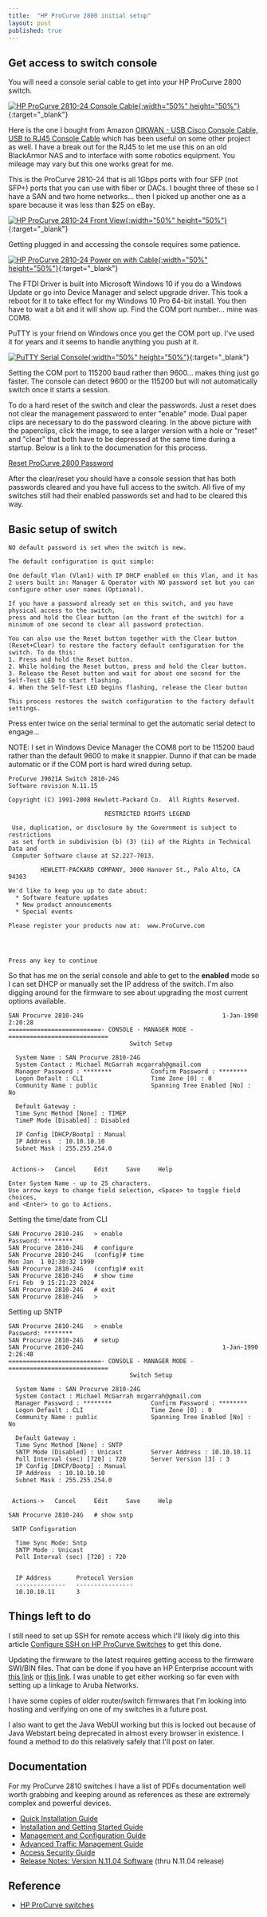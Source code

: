 ```yaml
---
title:  "HP ProCurve 2800 initial setup"
layout: post
published: true
---
```


## Get access to switch console

You will need a console serial cable to get into your HP ProCurve 2800 switch.

[![HP ProCurve 2810-24 Console Cable](/assets/images/ProCurve-2810-24G-console-cable.jpg){:width="50%" height="50%"}](/assets/images/ProCurve-2810-24G-console-cable.jpg){:target="_blank"}

Here is the one I bought from Amazon [OIKWAN - USB Cisco Console Cable, USB to RJ45 Console Cable](https://www.amazon.com/dp/B07RFLKJ54?&_encoding=UTF8&tag=mcgarrah-20&linkCode=ur2&linkId=f6db60a50d79fb1d22c8e3190d1e4d80&camp=1789&creative=9325) which has been useful on some other project as well. I have a break out for the RJ45 to let me use this on an old BlackArmor NAS and to interface with some robotics equipment. You mileage may vary but this one works great for me.

This is the ProCurve 2810-24 that is all 1Gbps ports with four SFP (not SFP+) ports that you can use with fiber or DACs. I bought three of these so I have a SAN and two home networks... then I picked up another one as a spare because it was less than $25 on eBay.

[![HP ProCurve 2810-24 Front View](/assets/images/ProCurve-2810-24G-front-view.jpg){:width="50%" height="50%"}](/assets/images/ProCurve-2810-24G-front-view.jpg){:target="_blank"}

Getting plugged in and accessing the console requires some patience.

[![HP ProCurve 2810-24 Power on with Cable](/assets/images/ProCurve-2810-24G-power-on-console.jpg){:width="50%" height="50%"}](/assets/images/ProCurve-2810-24G-power-on-console.jpg){:target="_blank"}

The FTDI Driver is built into Microsoft Windows 10 if you do a Windows Update or go into Device Manager and select upgrade driver. This took a reboot for it to take effect for my Windows 10 Pro 64-bit install. You then have to wait a bit and it will show up.  Find the COM port number... mine was COM8.

PuTTY is your friend on Windows once you get the COM port up. I've used it for years and it seems to handle anything you push at it.

[![PuTTY Serial Console](/assets/images/ProCurve-PuTTY-Serial-Console.png){:width="50%" height="50%"}](/assets/images/ProCurve-PuTTY-Serial-Console.png){:target="_blank"}

Setting the COM port to 115200 baud rather than 9600... makes thing just go faster. The console can detect 9600 or the 115200 but will not automatically switch once it starts a session.

To do a hard reset of the switch and clear the passwords. Just a reset does not clear the management password to enter "enable" mode.  Dual paper clips are necessary to do the password clearing. In the above picture with the paperclips, click the image, to see a larger version with a hole or "reset" and "clear" that both have to be depressed at the same time during a startup. Below is a link to the documenation for this process.

[Reset ProCurve 2800 Password](https://community.hpe.com/t5/aruba-provision-based/default-password-hp-procurve-switch-2824/m-p/4237025/highlight/true#M7628)

After the clear/reset you should have a console session that has both passwords cleared and you have full access to the switch. All five of my switches still had their enabled passwords set and had to be cleared this way.

## Basic setup of switch
```
NO default password is set when the switch is new.

The default configuration is quit simple:

One default Vlan (Vlan1) with IP DHCP enabled on this Vlan, and it has 2 users built in: Manager & Operator with NO password set but you can configure other user names (Optional).

If you have a password already set on this switch, and you have physical access to the switch,
press and hold the Clear button (on the front of the switch) for a minimum of one second to clear all password protection.

You can also use the Reset button together with the Clear button (Reset+Clear) to restore the factory default configuration for the switch. To do this:
1. Press and hold the Reset button.
2. While holding the Reset button, press and hold the Clear button.
3. Release the Reset button and wait for about one second for the Self-Test LED to start flashing.
4. When the Self-Test LED begins flashing, release the Clear button

This process restores the switch configuration to the factory default settings.
```

Press enter twice on the serial terminal to get the automatic serial detect to engage...

NOTE: I set in Windows Device Manager the COM8 port to be 115200 baud rather than the default 9600 to make it snappier.  Dunno if that can be made automatic or if the COM port is hard wired during setup.

```
ProCurve J9021A Switch 2810-24G
Software revision N.11.15

Copyright (C) 1991-2008 Hewlett-Packard Co.  All Rights Reserved.

                           RESTRICTED RIGHTS LEGEND

 Use, duplication, or disclosure by the Government is subject to restrictions
 as set forth in subdivision (b) (3) (ii) of the Rights in Technical Data and
 Computer Software clause at 52.227-7013.

         HEWLETT-PACKARD COMPANY, 3000 Hanover St., Palo Alto, CA 94303

We'd like to keep you up to date about:
  * Software feature updates
  * New product announcements
  * Special events

Please register your products now at:  www.ProCurve.com




Press any key to continue
```

So that has me on the serial console and able to get to the __enabled__ mode so I can set DHCP or manually set the IP address of the switch. I'm also digging around for the firmware to see about upgrading the most current options available.

```
SAN Procurve 2810-24G                                       1-Jan-1990   2:20:28
==========================- CONSOLE - MANAGER MODE -============================
                                  Switch Setup

  System Name : SAN Procurve 2810-24G
  System Contact : Michael McGarrah mcgarrah@gmail.com
  Manager Password : ********           Confirm Password : ********
  Logon Default : CLI                   Time Zone [0] : 0
  Community Name : public               Spanning Tree Enabled [No] : No

  Default Gateway :
  Time Sync Method [None] : TIMEP
  TimeP Mode [Disabled] : Disabled

  IP Config [DHCP/Bootp] : Manual
  IP Address  : 10.10.10.10
  Subnet Mask : 255.255.254.0


 Actions->   Cancel     Edit     Save     Help

Enter System Name - up to 25 characters.
Use arrow keys to change field selection, <Space> to toggle field choices,
and <Enter> to go to Actions.
```

Setting the time/date from CLI
```
SAN Procurve 2810-24G   > enable
Password: ********
SAN Procurve 2810-24G   # configure
SAN Procurve 2810-24G   (config)# time
Mon Jan  1 02:30:32 1990
SAN Procurve 2810-24G   (config)# exit
SAN Procurve 2810-24G   # show time
Fri Feb  9 15:21:23 2024
SAN Procurve 2810-24G   # exit
SAN Procurve 2810-24G   >
```

Setting up SNTP

```
SAN Procurve 2810-24G   > enable
Password: ********
SAN Procurve 2810-24G   # setup
SAN Procurve 2810-24G                                       1-Jan-1990   2:26:48
==========================- CONSOLE - MANAGER MODE -============================
                                  Switch Setup

  System Name : SAN Procurve 2810-24G
  System Contact : Michael McGarrah mcgarrah@gmail.com
  Manager Password : ********           Confirm Password : ********
  Logon Default : CLI                   Time Zone [0] : 0
  Community Name : public               Spanning Tree Enabled [No] : No

  Default Gateway :
  Time Sync Method [None] : SNTP
  SNTP Mode [Disabled] : Unicast        Server Address : 10.10.10.11
  Poll Interval (sec) [720] : 720       Server Version [3] : 3
  IP Config [DHCP/Bootp] : Manual
  IP Address  : 10.10.10.10
  Subnet Mask : 255.255.254.0


 Actions->   Cancel     Edit     Save     Help

SAN Procurve 2810-24G   # show sntp

 SNTP Configuration

  Time Sync Mode: Sntp
  SNTP Mode : Unicast
  Poll Interval (sec) [720] : 720


  IP Address       Protocol Version
  --------------   ----------------
  10.10.10.11      3
```

## Things left to do

I still need to set up SSH for remote access which I'll likely dig into this article [Configure SSH on HP ProCurve Switches](https://community.spiceworks.com/how_to/2403-configure-ssh-on-hp-procurve-switches) to get this done.

Updating the firmware to the latest requires getting access to the firmware SWI/BIN files. That can be done if you have an HP Enterprise account with [this link](https://h10145.www1.hpe.com/downloads/SoftwareReleases.aspx?ProductNumber=J9021A) or [this link](https://asp.arubanetworks.com/downloads;search=J9021A). I was unable to get either working so far even with setting up a linkage to Aruba Networks.

I have some copies of older router/switch firmwares that I'm looking into hosting and verifying on one of my switches in a future post.

I also want to get the Java WebUI working but this is locked out because of Java Webstart being deprecated in almost every browser in existence. I found a method to do this relatively safely that I'll post on later.

## Documentation

For my ProCurve 2810 switches I have a list of PDFs documentation well worth grabbing and keeping around as references as these are extremely complex and powerful devices.
* [Quick Installation Guide](https://ftp.hp.com/pub/networking/software/2810-QIG-June2006-59913844.pdf)
* [Installation and Getting Started Guide](https://ftp.hp.com/pub/networking/software/2810-Install-May2006-59913843.pdf)
* [Management and Configuration Guide](https://ftp.hp.com/pub/networking/software/2810-MgmtCfg-July2007-59914732.pdf)
* [Advanced Traffic Management Guide](https://ftp.hp.com/pub/networking/software/2810-AdvTrafficMgmt-July2007-59914733.pdf)
* [Access Security Guide](https://ftp.hp.com/pub/networking/software/2810-Security-July2007-59914734.pdf)
* [Release Notes: Version N.11.04 Software](https://ftp.hp.com/pub/networking/software/2810-RelNotes-N1104-59916273.pdf) (thru N.11.04 release)

## Reference

* [HP ProCurve switches](https://github.com/jarleven/NetworkHOWTO/blob/master/Switch/HPProCurve.md)
